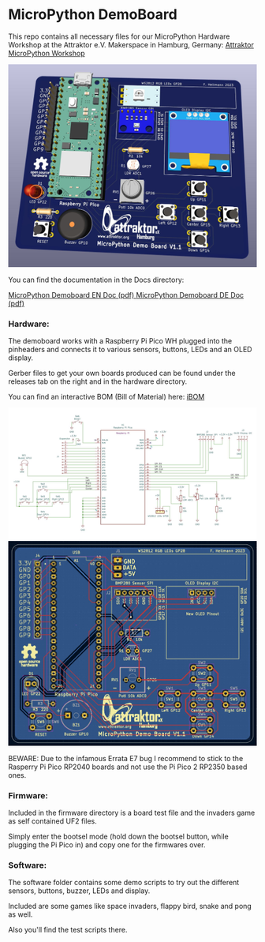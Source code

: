 # MicroPython DemoBoard
This repo contains all necessary files for our MicroPython Hardware Workshop at the Attraktor e.V. Makerspace in Hamburg, Germany: <a href="https://wiki.attraktor.org/Micropython_Kurs_2023"> Attraktor MicroPython Workshop </a>

<img width="640px" src="./Hardware/MicroPython_DemoBoard_V1.1_3D.jpg" alt="DemoBoard 3D" />

You can find the documentation in the Docs directory:

<a href="./Docs/MicroPython_Demoboard_V1.1_EN.pdf"> MicroPython Demoboard EN Doc (pdf) </a>
<a href="./Docs/MicroPython_Demoboard_V1.1_DE.pdf"> MicroPython Demoboard DE Doc (pdf) </a>

### Hardware:
The demoboard works with a Raspberry Pi Pico WH plugged into the pinheaders and connects it to various sensors, buttons, LEDs and an OLED display.

Gerber files to get your own boards produced can be found under the releases tab on the right and in the hardware directory.

You can find an interactive BOM (Bill of Material) here: <a href="https://raw.githack.com/sandman72/micropython_demoboard/main/Hardware/KiCAD_DemoBoard_V1.1/MicroPython_DemoBoard_V1.1_iBOM.html" traget="_blank"> iBOM </a>

<img width="640px" src="./Hardware/KiCAD_DemoBoard_V1.1/MicroPython_DemoBoard_V1.1_Schematic.jpg" alt="DemoBoard Schematic" />
<img width="640px" src="./Hardware/KiCAD_DemoBoard_V1.1/MicroPython_DemoBoard_V1.1.jpg" alt="DemoBoard PCB" />

BEWARE: Due to the infamous Errata E7 bug I recommend to stick to the Rasperry Pi Pico RP2040 boards and not use the Pi Pico 2 RP2350 based ones.

### Firmware:
Included in the firmware directory is a board test file and the invaders game as self contained UF2 files.

Simply enter the bootsel mode (hold down the bootsel button, while plugging the Pi Pico in) and copy one for the firmwares over.

### Software:
The software folder contains some demo scripts to try out the different sensors, buttons, buzzer, LEDs and display.

Included are some games like space invaders, flappy bird, snake and pong as well.

Also you'll find the test scripts there.
